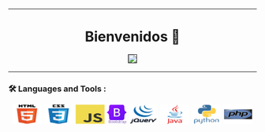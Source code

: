---
<h1 align = "center"> Bienvenidos 👋</h1>
<div id = "header" align = "center">
  <img border= "1px" src = "https://www.bold.ne.jp/engineer-club/wp-content/uploads/2018/06/shutterstock_1087445741-991x607.jpg">
 </div>
 
 ---
### :hammer_and_wrench: Languages and Tools :
<div align = "center">
    <img src="https://github.com/devicons/devicon/blob/master/icons/html5/html5-original-wordmark.svg" width = "60" height = "40">
    <img src="https://github.com/devicons/devicon/blob/master/icons/css3/css3-original-wordmark.svg" width = "60" height = "40">
    <img src="https://github.com/devicons/devicon/blob/master/icons/javascript/javascript-original.svg" width = "60" height = "40">
    <img src="https://github.com/devicons/devicon/blob/master/icons/bootstrap/bootstrap-original-wordmark.svg" width = "40" height = "40">
    <img src="https://github.com/devicons/devicon/blob/master/icons/jquery/jquery-original-wordmark.svg" width = "60" height = "40">
    <img src="https://github.com/devicons/devicon/blob/master/icons/java/java-original-wordmark.svg" width = "60" height = "40">
    <img src="https://github.com/devicons/devicon/blob/master/icons/python/python-original-wordmark.svg" width = "60" height = "40">
    <img src="https://github.com/devicons/devicon/blob/master/icons/php/php-original.svg" width = "60" height = "40">
  
 </div>
<!--
**Davidluis96/Davidluis96** is a ✨ _special_ ✨ repository because its `README.md` (this file) appears on your GitHub profile.

Here are some ideas to get you started:

- 🔭 I’m currently working on ...
- 🌱 I’m currently learning ...
- 👯 I’m looking to collaborate on ...
- 🤔 I’m looking for help with ...
- 💬 Ask me about ...
- 📫 How to reach me: ...
- 😄 Pronouns: ...
- ⚡ Fun fact: ...
-->
